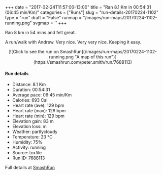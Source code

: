 +++
date = "2017-02-24T11:57:00-13:00"
title = "Ran 8.1 Km in 00:54:31 (06:45 min/Km)"
categories = ["Runs"]
slug = "run-details-20170224-1102"
type = "run"
draft = "False"
runmap = "/images/run-maps/20170224-1102-running.png"
svgmap = '<polyline points="0 54, 1 59, 2 59, 12 49, 13 48, 13 48, 21 44, 28 47, 32 43, 33 41, 33 41, 50 41, 50 41, 53 42, 56 44, 66 52, 75 54, 81 54, 89 53, 96 51, 99 49, 100 49, 97 50, 96 51, 82 54, 74 54, 66 51, 56 43, 48 41, 32 41, 28 46, 22 44, 16 46">'
+++

Ran 8 km in 54 mins and felt great. 

A run/walk with Andrew. Very nice. Very very nice. Keeping it easy. 

<!--more-->

<center>
[![Click to see the run on SmashRun](/images/run-maps/20170224-1102-running.png "A map of this run")](https://smashrun.com/peter.smith/run/7688113)
</center>

#### Run details

* Distance: 8.1 Km
* Duration: 00:54:31
* Average pace: 06:45 min/Km
* Calories: 693 Cal
* Heart rate (ave): 129 bpm
* Heart rate (max): 129 bpm
* Heart rate (min): 129 bpm
* Elevation gain: 83 m
* Elevation loss:  m
* Weather: partlycloudy
* Temperature: 23 &deg;C
* Humidity: 75%
* Activity: running
* Source: tcxfile
* Run ID: 7688113

Full details at [SmashRun](https://smashrun.com/peter.smith/run/7688113)